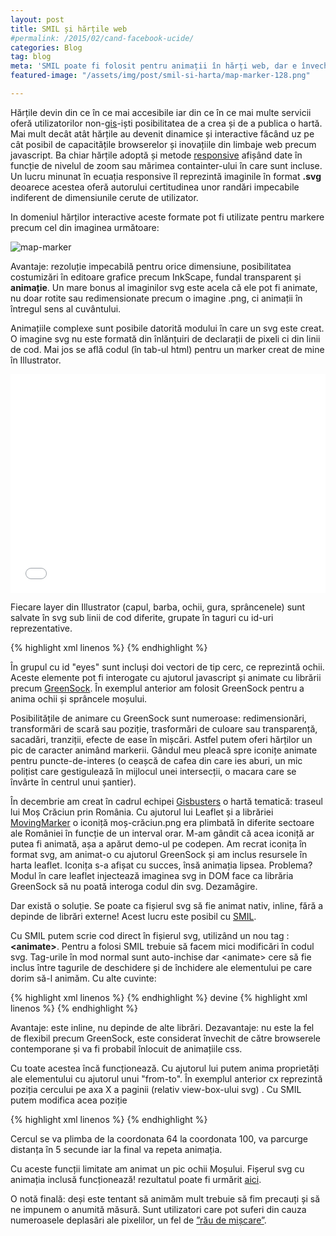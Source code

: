 ```yaml
---
layout: post
title: SMIL și hărțile web
#permalink: /2015/02/cand-facebook-ucide/
categories: Blog
tag: blog
meta: 'SMIL poate fi folosit pentru animații în hărți web, dar e învechit'
featured-image: "/assets/img/post/smil-si-harta/map-marker-128.png"

---
```

Hărțile devin din ce în ce mai accesibile iar din ce în ce mai multe servicii oferă utilizatorilor non-[gis][8]-iști posibilitatea de a crea și de a publica o hartă. Mai mult decât atât hărțile au devenit dinamice și interactive făcând uz pe cât posibil de capacitățile browserelor și inovațiile din limbaje web precum javascript. Ba chiar hărțile adoptă și metode [responsive][1] afișând date în funcție de nivelul de zoom sau mărimea containter-ului în care sunt incluse. Un lucru minunat în ecuația responsive îl reprezintă imaginile în format __.svg__ deoarece acestea oferă autorului certitudinea unor randări impecabile indiferent de dimensiunile cerute de utilizator.
<!--more-->



In domeniul hărților interactive aceste formate pot fi utilizate pentru markere precum cel din imaginea următoare:

<img class="post-image" src="{{ site.baseurl }}/assets/img/post/smil-si-harta/map-marker-128.png" alt="map-marker"/>


Avantaje: rezoluție impecabilă pentru orice dimensiune, posibilitatea costumizări în editoare grafice precum InkScape, fundal transparent și __animație__. Un mare bonus al imaginilor svg este acela că ele pot fi animate, nu doar rotite sau redimensionate precum o imagine .png, ci animații în întregul sens al cuvântului.

Animațiile complexe sunt posibile datorită modului în care un svg este creat. O imagine svg nu este formată din înlănțuiri de declarații de pixeli ci din linii de cod. Mai jos se află codul (în tab-ul html) pentru un marker creat de mine în Illustrator.


<iframe width="300" height="350" style="width: 100%;" scrolling="no" src="//codepen.io/mirceaciu/embed/QyxBxo/?height=350&amp;theme-id=6471&amp;default-tab=result" frameborder="no" allowtransparency="true" allowfullscreen="allowfullscreen">See the Pen <a href="http://codepen.io/mirceaciu/pen/QyxBxo/">Santa-map-marker</a> by Stanciu Bogdan Mircea (<a href="http://codepen.io/mirceaciu">@mirceaciu</a>) on <a href="http://codepen.io">CodePen</a>.
</iframe>

Fiecare layer din Illustrator (capul, barba, ochii, gura, sprâncenele) sunt salvate în svg sub linii de cod diferite, grupate în taguri cu id-uri reprezentative.

{% highlight xml linenos %}
<g id="eyes">
        <circle id="XMLID_21_" class="st2" cx="64" cy="116.1" r="6.3"/>
        <circle id="XMLID_17_" class="st2" cx="97.9" cy="116.1" r="6.3"/>
</g>
{% endhighlight %}

În grupul cu id "eyes" sunt incluși doi vectori de tip cerc, ce reprezintă ochii. Aceste elemente pot fi interogate cu ajutorul javascript și animate cu librării precum [GreenSock][2]. În exemplul anterior am folosit GreenSock pentru a anima ochii și sprâncele moșului.

Posibilitățile de animare cu GreenSock sunt numeroase: redimensionări, transformări de scară sau poziție, trasformări de culoare sau transparență, sacadări, tranziții, efecte de ease în mișcări.
Astfel putem oferi hărților un pic de caracter animând markerii. Gândul meu pleacă spre iconițe animate pentru puncte-de-interes (o ceașcă de cafea din care ies aburi, un mic polițist care gestigulează în mijlocul unei intersecții, o macara care se învârte în centrul unui șantier).

În decembrie am creat în cadrul echipei [Gisbusters][7] o hartă tematică: traseul lui Moș Crăciun prin România. Cu ajutorul lui Leaflet și a librăriei [MovingMarker][3] o iconiță moș-crăciun.png era plimbată în diferite sectoare ale României în funcție de un interval orar. M-am gândit că acea iconiță ar putea fi animată, așa a apărut demo-ul pe codepen. Am recrat iconița în format svg, am animat-o cu ajutorul GreenSock și am inclus resursele în harta leaflet. Iconița s-a afișat cu succes, însă animația lipsea. Problema? Modul în care leaflet injectează imaginea svg in DOM face ca librăria GreenSock să nu poată interoga codul din svg. Dezamăgire.

Dar există o soluție. Se poate ca fișierul svg să fie animat nativ, inline, fără a depinde de librări externe! Acest lucru este posibil cu [SMIL][4].

Cu SMIL putem scrie cod direct în fișierul svg, utilizând un nou tag : __&lt;animate&gt;__. Pentru a folosi SMIL trebuie să facem mici modificări în codul svg. Tag-urile în mod normal sunt auto-inchise  dar &lt;animate&gt; cere să fie inclus între tagurile de deschidere și de închidere ale elementului pe care dorim să-l animăm. Cu alte cuvinte:

{% highlight xml linenos %}
<circle id="XMLID_70_" class="st1" cx="64" cy="121.1" r="6.6"/>
{% endhighlight %}
devine
{% highlight xml linenos %}
<circle id="XMLID_70_" class="st1" cx="64" cy="121.1" r="6.6"> <animate> </circle>
{% endhighlight %}

Avantaje: este inline, nu depinde de alte librări.
Dezavantaje: nu este la fel de flexibil precum GreenSock, este considerat învechit de către browserele contemporane și va fi probabil înlocuit de animațiile css.

Cu toate acestea încă funcționează. Cu ajutorul lui putem anima proprietăți ale elementului cu ajutorul unui "from-to". În exemplul anterior cx reprezintă poziția cercului pe axa X a paginii (relativ view-box-ului svg) . Cu SMIL putem modifica acea poziție

{% highlight xml linenos %}
<circle id="XMLID_70_" class="st1" cx="64" cy="121.1" r="6.6">
<animate attributeName="cx" from="64" to="100" dur="5s" repeatCount="indefinite" />
</circle>
{% endhighlight %}

Cercul se va plimba de la coordonata 64 la coordonata 100, va parcurge distanța în 5 secunde iar la final va repeta animația.

Cu aceste funcții limitate am animat un pic ochii Moșului. Fișerul svg cu animația inclusă funcționează! rezultatul poate fi urmărit [aici][5].

O notă finală: deși este tentant să animăm mult trebuie să fim precauți și să ne impunem o anumită măsură. Sunt utilizatori care pot suferi din cauza numeroasele deplasări ale pixelilor, un fel de [”rău de mișcare”][6].


[1]: http://en.wikipedia.org/wiki/Responsive_web_design
[2]: http://greensock.com/
[3]: http://github.com/ewoken/Leaflet.MovingMarker
[4]: http://developer.mozilla.org/en-US/docs/Web/SVG/SVG_animation_with_SMIL
[5]: http://gisbusters.github.io/vine-mosu/
[6]: http://alistapart.com/article/designing-safer-web-animation-for-motion-sensitivity
[7]: http://gisbusters.com/
[8]: http://en.wikipedia.org/wiki/Geographic_information_system
